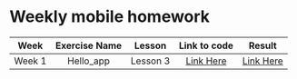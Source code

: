 # Weekly mobile homework 
|Week|Exercise Name| Lesson | Link to code| Result|
|:----:|:----:|:----:|:----:|:----:|
|Week 1|Hello_app|Lesson 3|[Link Here](https://github.com/anhbomx13/MobileEx/blob/master/hello_app/lib)|[Link Here](https://github.com/anhbomx13/MobileEx/blob/master/result/hello_app/result.png)|

